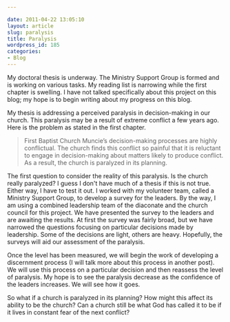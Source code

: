 ```yaml
---

date: 2011-04-22 13:05:10
layout: article
slug: paralysis
title: Paralysis
wordpress_id: 185
categories:
- Blog
---
```


My doctoral thesis is underway. The Ministry Support Group is formed and is working on various tasks. My reading list is narrowing while the first chapter is swelling. I have not talked specifically about this project on this blog; my hope is to begin writing about my progress on this blog.

My thesis is addressing a perceived paralysis in decision-making in our church. This paralysis may be a result of extreme conflict a few years ago. Here is the problem as stated in the first chapter.

>First Baptist Church Muncie’s decision-making processes are highly conflictual. The church finds this conflict so painful that it is reluctant to engage in decision-making about matters likely to produce conflict. As a result, the church is paralyzed in its planning.

The first question to consider the reality of this paralysis. Is the church really paralyzed? I guess I don't have much of a thesis if this is not true. Either way, I have to test it out. I worked with my volunteer team, called a Ministry Support Group, to develop a survey for the leaders. By the way, I am using a combined leadership team of the diaconate and the church council for this project. We have presented the survey to the leaders and are awaiting the results. At first the survey was fairly broad, but we have narrowed the questions focusing on particular decisions made by leadership. Some of the decisions are light, others are heavy. Hopefully, the surveys will aid our assessment of the paralysis. 

Once the level has been measured, we will begin the work of developing a discernment process (I will talk more about this process in another post). We will use this process on a particular decision and then reassess the level of paralysis. My hope is to see the paralysis decrease as the confidence of the leaders increases. We will see how it goes. 

So what if a church is paralyzed in its planning? How might this affect its ability to be the church? Can a church still be what God has called it to be if it lives in constant fear of the next conflict?
